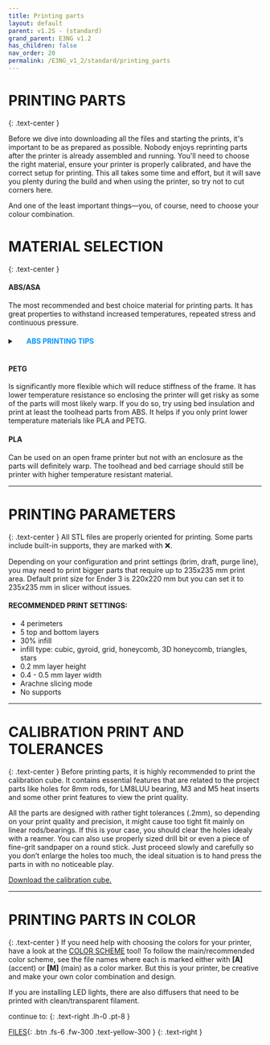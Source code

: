 ```yaml
---
title: Printing parts
layout: default
parent: v1.2S - (standard)
grand_parent: E3NG v1.2
has_children: false
nav_order: 20
permalink: /E3NG_v1_2/standard/printing_parts
---
```

# PRINTING PARTS
{: .text-center }

Before we dive into downloading all the files and starting the prints, it's important to be as prepared as possible. Nobody enjoys reprinting parts after the printer is already assembled and running. You'll need to choose the right material, ensure your printer is properly calibrated, and have the correct setup for printing. This all takes some time and effort, but it will save you plenty during the build and when using the printer, so try not to cut corners here.

And one of the least important things—you, of course, need to choose your colour combination.

# MATERIAL SELECTION
{: .text-center }

#### ABS/ASA
The most recommended and best choice material for printing parts. It has great properties to withstand increased temperatures, repeated stress and continuous pressure.
<details>
    <summary><h4 style="display:inline-block;margin-left:1.5em;margin-top:0.4em;color:#0096FF"> ABS PRINTING TIPS </h4></summary>
<ol style="margin-left:2em;font-size:14px">
<li>Use enclosure! - the best and the most effective step, even if you use some temporary solution to help eliminating drafts and increasing the ambient air temperature.</li>
<li>Use draft shield - without enclosure, draft shield will help to separate the cold air from the part itself. Draft shield may help even in enclosure when the air temperature is not high enough.</li>
<li>Clean the build plate - no alcohol wiping, use warm water with a dish soap and rub the build plate thoroughly. Wash it well too. Using rough side of the sponge helps.</li>
<li>Clamp your build plate - for magnetic flexible build plates. Your magnet may not be as strong as it used to be and bigger parts can lift the plate corners. Clamp the edges/corners of the build plate to the bed.</li>
<li>Use brim or mouse ears for better adhesion to the build plate.</li>
<li>Less is more - play with the print settings, you may need to decrease the fan speed and print speed.</li>
<li>More is more - try increasing the hotend temperature to properly melt the filament. Try increasing the bed temperature for better sticking parts and hotter environment for the print.</li>
<li>Use ABS+, ASA or a different brand - some filaments are more prone to warping, ASA overall tends to warp less. Do your research or testing to find better filament for you that could warp less.</li>
<li>Use adhesive - if your parts still don't stick to the surface, use some kind of bed adhesive suitable for ABS.</li>
<li>Avoid printing big parts, build the upgraded frame version with 2040 aluminium extrusions, build the "stock E3" or metal bed carriage.</li>
</ol>
</details>

#### PETG
Is significantly more flexible which will reduce stiffness of the frame. It has lower temperature resistance so enclosing the printer will get risky as some of the parts will most likely warp. If you do so, try using bed insulation and print at least the toolhead parts from ABS. It helps if you only print lower temperature materials like PLA and PETG.

#### PLA
Can be used on an open frame printer but not with an enclosure as the parts will definitely warp. The toolhead and bed
carriage should still be printer with higher temperature resistant material.

---

# PRINTING PARAMETERS
{: .text-center }
All STL files are properly oriented for printing. Some parts include built-in supports, they are marked with ❌.

Depending on your configuration and print settings (brim, draft, purge line), you may need to print bigger parts that require up to 235x235 mm print area. Default print size for Ender 3 is 220x220 mm but you can set it to 235x235 mm in slicer without issues.

#### RECOMMENDED PRINT SETTINGS:
<ul>
<li>4 perimeters</li>
<li>5 top and bottom layers</li>
<li>30% infill</li>
<li>infill type: cubic, gyroid, grid, honeycomb, 3D honeycomb, triangles, stars</li>
<li>0.2 mm layer height</li>
<li>0.4 - 0.5 mm layer width</li>
<li>Arachne slicing mode</li>
<li>No supports</li>
</ul>

---

# CALIBRATION PRINT AND TOLERANCES
{: .text-center }
Before printing parts, it is highly recommended to print the calibration cube. It contains essential features that are related to the project parts like holes for 8mm rods, for LM8LUU bearing, M3 and M5 heat inserts and some other print features to view the print quality.

All the parts are designed with rather tight tolerances (.2mm), so depending on your print quality and precision, it might cause too tight fit mainly on linear rods/bearings. If this is your case, you should clear the holes idealy with a reamer. You can also use properly sized drill bit or even a piece of fine-grit sandpaper on a round stick. Just proceed slowly and carefully so you don’t enlarge the holes too much, the ideal situation is to hand press the parts in with no noticeable play.

[Download the calibration cube.]

---

# PRINTING PARTS IN COLOR
{: .text-center }
If you need help with choosing the colors for your printer, have a look at the [COLOR SCHEME] tool!
To follow the main/recommended color scheme, see the file names where each is marked either with **[A]** (accent) or **[M]** (main) as a color marker. But this is your printer, be creative and make your own color combination and design.

If you are installing LED lights, there are also diffusers that need to be printed with clean/transparent filament.

continue to:
{: .text-right .lh-0 .pt-8 }

[FILES]{: .btn .fs-6 .fw-300 .text-yellow-300 }
{: .text-right }

[COLOR SCHEME]: https://rh3d.xyz/E3NG_v1_2/color_scheme
[Download the calibration cube.]: https://www.printables.com/en/model/478403
[FILES]: https://rh3d.xyz/E3NG_v1_2/standard/files
